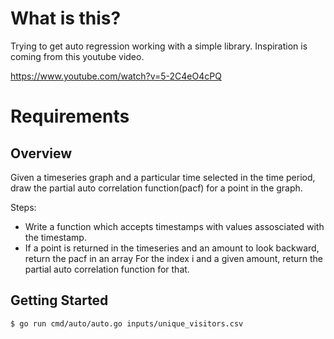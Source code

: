 # What is this?

Trying to get auto regression working with a simple library. 
Inspiration is coming from this youtube video.

https://www.youtube.com/watch?v=5-2C4eO4cPQ

# Requirements

## Overview
Given a timeseries graph and a particular time selected in the time period, 
draw the partial auto correlation function(pacf) for a point in the graph.

Steps:

* Write a function which accepts timestamps with values assosciated with the timestamp.
* If a point is returned in the timeseries and an amount to look backward, return the pacf in an array
For the index i and a given amount, return the partial auto correlation 
function for that.

## Getting Started

```
$ go run cmd/auto/auto.go inputs/unique_visitors.csv
```
